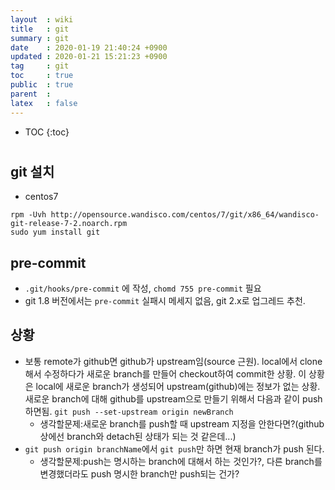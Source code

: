 ```yaml
---
layout  : wiki
title   : git
summary : git
date    : 2020-01-19 21:40:24 +0900
updated : 2020-01-21 15:21:23 +0900
tag     : git
toc     : true
public  : true
parent  : 
latex   : false
---
```

* TOC
{:toc}

#

## git 설치
* centos7
```
rpm -Uvh http://opensource.wandisco.com/centos/7/git/x86_64/wandisco-git-release-7-2.noarch.rpm
sudo yum install git
```
## pre-commit
* `.git/hooks/pre-commit` 에 작성, `chomd 755 pre-commit` 필요
* git 1.8 버전에서는 `pre-commit` 실패시 메세지 없음, git 2.x로 업그레드 추천.
	 
## 상황
* 보통 remote가 github면 github가 upstream임(source 근원). local에서 clone해서 수정하다가 새로운 branch를 만들어 checkout하여 commit한 상황. 이 상황은 local에 새로운 branch가 생성되어 upstream(github)에는 정보가 없는 상황. 새로운 branch에 대해 github를 upstream으로 만들기 위해서 다음과 같이 push하면됨.
`git push --set-upstream origin newBranch`
	- 생각할문제:새로운 branch를 push할 때 upstream 지정을 안한다면?(github상에선 branch와 detach된 상태가 되는 것 같은데...)
* `git push origin branchName`에서 `git push`만 하면 현재 branch가 push 된다. 
	- 생각할문제:push는 명시하는 branch에 대해서 하는 것인가?, 다른 branch를변경했더라도 push 명시한 branch만 push되는 건가?
